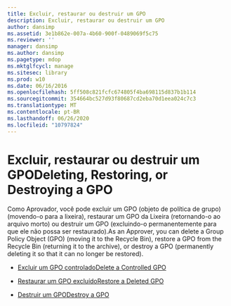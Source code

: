 ```yaml
---
title: Excluir, restaurar ou destruir um GPO
description: Excluir, restaurar ou destruir um GPO
author: dansimp
ms.assetid: 3e1b862e-007a-4b60-900f-0489069f5c75
ms.reviewer: ''
manager: dansimp
ms.author: dansimp
ms.pagetype: mdop
ms.mktglfcycl: manage
ms.sitesec: library
ms.prod: w10
ms.date: 06/16/2016
ms.openlocfilehash: 5ff508c821fcfc674805f4ba698115d837b1b114
ms.sourcegitcommit: 354664bc527d93f80687cd2eba70d1eea024c7c3
ms.translationtype: MT
ms.contentlocale: pt-BR
ms.lasthandoff: 06/26/2020
ms.locfileid: "10797824"
---
```

# <span data-ttu-id="fbca3-103">Excluir, restaurar ou destruir um GPO</span><span class="sxs-lookup"><span data-stu-id="fbca3-103">Deleting, Restoring, or Destroying a GPO</span></span>


<span data-ttu-id="fbca3-104">Como Aprovador, você pode excluir um GPO (objeto de política de grupo) (movendo-o para a lixeira), restaurar um GPO da Lixeira (retornando-o ao arquivo morto) ou destruir um GPO (excluindo-o permanentemente para que ele não possa ser restaurado).</span><span class="sxs-lookup"><span data-stu-id="fbca3-104">As an Approver, you can delete a Group Policy Object (GPO) (moving it to the Recycle Bin), restore a GPO from the Recycle Bin (returning it to the archive), or destroy a GPO (permanently deleting it so that it can no longer be restored).</span></span>

-   [<span data-ttu-id="fbca3-105">Excluir um GPO controlado</span><span class="sxs-lookup"><span data-stu-id="fbca3-105">Delete a Controlled GPO</span></span>](delete-a-controlled-gpo-agpm30ops.md)

-   [<span data-ttu-id="fbca3-106">Restaurar um GPO excluído</span><span class="sxs-lookup"><span data-stu-id="fbca3-106">Restore a Deleted GPO</span></span>](restore-a-deleted-gpo-agpm30ops.md)

-   [<span data-ttu-id="fbca3-107">Destruir um GPO</span><span class="sxs-lookup"><span data-stu-id="fbca3-107">Destroy a GPO</span></span>](destroy-a-gpo-agpm30ops.md)

 

 





